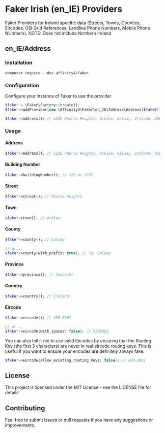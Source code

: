 # Faker Irish (en_IE) Providers

Faker Providers for Ireland specific data (Streets, Towns, Counties, Eircodes, OSI Grid References, Landline Phone Numbers, Mobile Phone NUmbers). NOTE: Does not include Northern Ireland

## en_IE/Address

### Installation

```base
composer require --dev affinity4/faker
```

### Configuration

Configure your instance of Faker to use the provider

```php
$faker = \Faker\Factory::create();
$faker->addProvider(new \Affinity4\Faker\en_IE\Address\Address($faker));

$faker->address(); // 123C Pearse Heights, Arklow, Galway, Ireland, V50 Z9U1
```

### Usage

#### Address

```php
$faker->address(); // 123C Pearse Heights, Arklow, Galway, Ireland, V50 Z9U1
```

#### Building Number

```php
$faker->buildingNumber(); // 123 or 123C
```

#### Street

```php
$faker->street(); // Pearse Heights
```

#### Town

```php
$faker->town(); // Arklow
```

#### County

```php
$faker->county(); // Galway

// or...
$faker->county(with_prefix: true); // Co. Galway
```

#### Province

```php
$faker->province(); // Connacht
```

#### Country

```php
$faker->country(); // Ireland
```

#### Eircode

```php
$faker->eircode(); // V50 Z9U1

// or...
$faker->eircode(with_spaces: false); // V50Z9U1
```

You can also tell it not to use valid Eircodes by ensuring that the Routing Key (the first 3 characters) are never in real eircode routing keys. This is useful if you want to ensure your eircodes are definitely always fake.

```php
$faker->eircode(allow_existing_routing_keys: false); // Z99 Z9U1
```

## License

This project is licensed under the MIT License - see the LICENSE file for details

## Contributing

Feel free to submit issues or pull requests if you have any suggestions or improvements.
